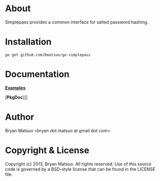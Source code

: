 [pkgdoc]: http://go.pkgdoc.org/github.com/bmatsuo/go-simplepass/ "PkgDoc"

About
=====

Simplepass provides a common interface for salted password hashing.

Installation
============

    go get github.com/bmatsuo/go-simplepass

Documentation
=============

[**Examples**](https://github.com/bmatsuo/go-simplepass/tree/master/examples)

[**PkgDoc**][]

Author
======

Bryan Matsuo &lt;bryan dot matsuo at gmail dot com&gt;

Copyright & License
===================

Copyright (c) 2013, Bryan Matsuo.
All rights reserved.
Use of this source code is governed by a BSD-style license that can be
found in the LICENSE file.
